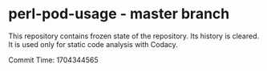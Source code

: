 # perl-pod-usage - master branch

This repository contains frozen state of the repository.
Its history is cleared. It is used only for static code
analysis with Codacy.

Commit Time: 1704344565